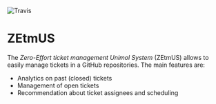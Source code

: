 ![Travis](https://travis-ci.org/intersimone999/anpr-github-metrics.svg?branch=master)

# ZEtmUS

The *Zero-Effort ticket management Unimol System* (ZEtmUS) allows to easily manage
tickets in a GitHub repositories. The main features are:

- Analytics on past (closed) tickets
- Management of open tickets
- Recommendation about ticket assignees and scheduling
